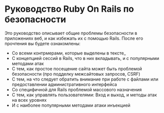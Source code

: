 # Руководство Ruby On Rails по безопасности

Это руководство описывает общие проблемы безопасности в приложениях веб, и как избежать их с помощью Rails. После его прочтения вы будете ознакомлены:

* Со всеми контрмерами, которые выделены в тексте_
* С концепцией сессий в Rails, что в них вкладывать, и с популярными методами атак
* С тем, как простое посещение сайта может быть проблемой безопасности (про подделку межсайтовых запросов, CSRF)
* С тем, на что следует обратить внимание при работе с файлами или предоставлении административного интерфейса
* Со специфичной для Rails проблемой массового назначения
* С тем, как управлять пользователями: Вход и выход, и методы атак на всех уровнях
* И с наиболее популярными методами атаки инъекцией
